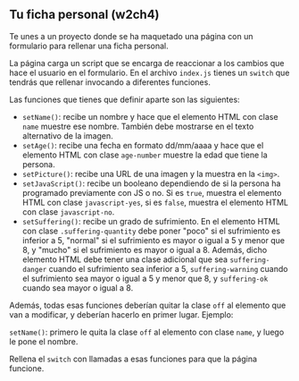 ## Tu ficha personal (w2ch4)

Te unes a un proyecto donde se ha maquetado una página con un formulario para rellenar una ficha personal.

La página carga un script que se encarga de reaccionar a los cambios que hace el usuario en el formulario. En el archivo `index.js` tienes un `switch` que tendrás que rellenar invocando a diferentes funciones.

Las funciones que tienes que definir aparte son las siguientes:

- `setName()`: recibe un nombre y hace que el elemento HTML con clase `name` muestre ese nombre. También debe mostrarse en el texto alternativo de la imagen.
- `setAge()`: recibe una fecha en formato dd/mm/aaaa y hace que el elemento HTML con clase `age-number` muestre la edad que tiene la persona.
- `setPicture()`: recibe una URL de una imagen y la muestra en la `<img>`.
- `setJavaScript()`: recibe un booleano dependiendo de si la persona ha programado previamente con JS o no. Si es `true`, muestra el elemento HTML con clase `javascript-yes`, si es `false`, muestra el elemento HTML con clase `javascript-no`.
- `setSuffering()`: recibe un grado de sufrimiento. En el elemento HTML con clase `.suffering-quantity` debe poner "poco" si el sufrimiento es inferior a 5, "normal" si el sufrimiento es mayor o igual a 5 y menor que 8, y "mucho" si el sufrimiento es mayor o igual a 8.
  Además, dicho elemento HTML debe tener una clase adicional que sea `suffering-danger` cuando el sufrimiento sea inferior a 5, `suffering-warning` cuando el sufrimiento sea mayor o igual a 5 y menor que 8, y `suffering-ok` cuando sea mayor o igual a 8.

Además, todas esas funciones deberían quitar la clase `off` al elemento que van a modificar, y deberían hacerlo en primer lugar. Ejemplo:

`setName()`: primero le quita la clase `off` al elemento con clase `name`, y luego le pone el nombre.

Rellena el `switch` con llamadas a esas funciones para que la página funcione.
